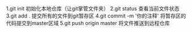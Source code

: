 1.git init 初始化本地仓库（让git掌管文件夹）
2.git status 查看当前文件状态
3.git add . 提交所有的文件到git暂存区
4.git commit -m '你的注释'  将暂存区的代码提交到master区域
5.git push origin master 将文件推送到远程仓库
